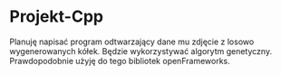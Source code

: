 # Projekt-Cpp

Planuję napisać program odtwarzający dane mu zdjęcie z losowo wygenerowanych kółek. Będzie wykorzystywać algorytm genetyczny. Prawdopodobnie użyję do tego bibliotek openFrameworks.
